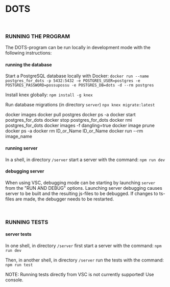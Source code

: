 # DOTS

<br/>

### RUNNING THE PROGRAM

The DOTS-program can be run locally in development mode with the following instructions:

#### running the database

Start a PostgreSQL database locally with Docker:
`docker run --name postgres_for_dots -p 5432:5432 -e POSTGRES_USER=postgres -e POSTGRES_PASSWORD=possupossu -e POSTGRES_DB=dots -d --rm postgres`

Install knex globally:
`npm install -g knex`

Run database migrations (in directory `server`)
`npx knex migrate:latest`

docker images
docker pull postgres
docker ps -a
docker start postgres_for_dots
docker stop postgres_for_dots
docker rmi postgres_for_dots
docker images -f dangling=true
docker image prune
docker ps -a
docker rm ID_or_Name ID_or_Name
docker run --rm image_name

#### running server

In a shell, in directory `/server` start a server with the command:
`npm run dev`

#### debugging server

When using VSC, debugging mode can be starting by launching `server` from the "RUN AND DEBUG" options. Launching server debugging causes server to be built and the resulting js-files to be debugged. If changes to ts-files are made, the debugger needs to be restarted.

<br/>

### RUNNING TESTS

#### server tests

In one shell, in directory `/server` first start a server with the command:
`npm run dev`

Then, in another shell, in directory `/server` run the tests with the command:
`npm run test`

NOTE: Running tests directly from VSC is not currently supported! Use console.
